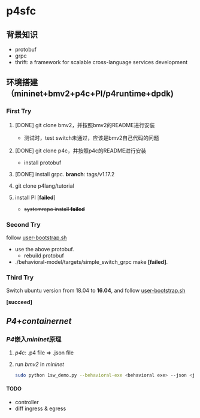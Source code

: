# p4sfc

## 背景知识

- protobuf
- grpc
- thrift: a framework for scalable cross-language services development

## 环境搭建（mininet+bmv2+p4c+PI/p4runtime+dpdk)

### First Try

1. [DONE] git clone bmv2，并按照bmv2的README进行安装
   - 测试时，test switch未通过，应该是bmv2自己代码的问题
2. [DONE] git clone p4c，并按照p4c的README进行安装
   - install protobuf

3. [DONE] install grpc. **branch**: tags/v1.17.2
4. git clone p4lang/tutorial
5. install PI [**failed**]
   - ~~systemrepo install **failed**~~

### Second Try

follow <u>user-bootstrap.sh</u>

- use the above protobuf.
  - rebuild protobuf
- ./behavioral-model/targets/simple_switch_grpc make **[failed]**.

### Third Try

Switch ubuntu version from 18.04 to **16.04**, and follow <u>user-bootstrap.sh</u>

**[succeed]**

## *P4*+*containernet*

### *P4*嵌入*mininet*原理

1.  *p4c*: .p4 file => .json file

2. run *bmv2* in *mininet*

   ```bash
   sudo python 1sw_demo.py --behavioral-exe <behavioral exe> --json <json file(compiled from p4)>
   ```

#### TODO

- controller
- diff ingress & egress
